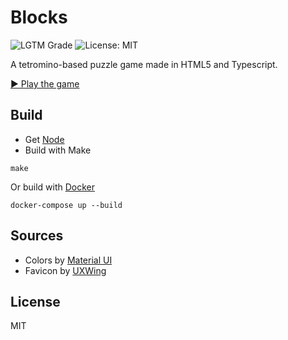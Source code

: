 # Blocks

![LGTM Grade](https://img.shields.io/lgtm/grade/javascript/github/VeryBadFrags/blocks)
![License: MIT](https://img.shields.io/badge/license-MIT-green)

A tetromino-based puzzle game made in HTML5 and Typescript.

[▶️ Play the game](https://blocks.verybadfrags.com/)

## Build

* Get [Node](https://nodejs.org/)
* Build with Make

```shell
make
```

Or build with [Docker](https://www.docker.com)

```shell
docker-compose up --build
```

## Sources

- Colors by [Material UI](https://www.materialui.co/colors)
- Favicon by [UXWing](https://uxwing.com/)

## License

MIT

